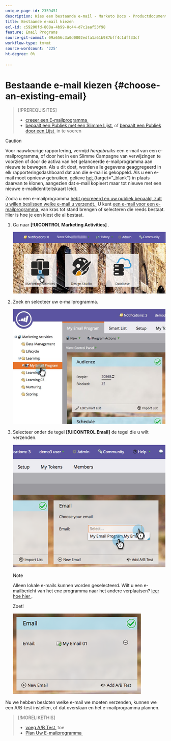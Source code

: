 ```yaml
---
unique-page-id: 2359451
description: Kies een bestaande e-mail - Marketo Docs - Productdocumentatie
title: Bestaande e-mail kiezen
exl-id: c59200fd-808a-4b99-8c44-d7c1aaf53f98
feature: Email Programs
source-git-commit: 09a656c3a0d0002edfa1a61b987bff4c1dff33cf
workflow-type: tm+mt
source-wordcount: '225'
ht-degree: 0%

---
```


# Bestaande e-mail kiezen {#choose-an-existing-email}

>[!PREREQUISITES]
>
>* [&#x200B; creeer een E-mailprogramma &#x200B;](/help/marketo/product-docs/email-marketing/email-programs/creating-an-email-program/create-an-email-program.md)
>* [&#x200B; bepaalt een Publiek met een Slimme Lijst &#x200B;](/help/marketo/product-docs/email-marketing/email-programs/managing-people-in-email-programs/define-an-audience-with-a-smart-list.md) of [&#x200B; bepaalt een Publiek door een Lijst &#x200B;](/help/marketo/product-docs/email-marketing/email-programs/managing-people-in-email-programs/define-an-audience-by-importing-a-list.md) in te voeren

>[!CAUTION]
>
>Voor nauwkeurige rapportering, vermijd _hergebruiks_ een e-mail van een e-mailprogramma, of door het in een Slimme Campagne van verwijzingen te voorzien of door de activa van het gelanceerde e-mailprogramma aan nieuwe te bewegen. Als u dit doet, worden alle gegevens geaggregeerd in elk rapporteringsdashboard dat aan die e-mail is gekoppeld. Als u een e-mail moet opnieuw gebruiken, gelieve [&#x200B; het &#x200B;](/help/marketo/product-docs/core-marketo-concepts/programs/working-with-programs/clone-an-asset-in-a-program.md){target="_blank"} in plaats daarvan te klonen, aangezien dat e-mail kopieert maar tot nieuwe met een nieuwe e-mailidentiteitskaart leidt.

Zodra u een e-mailprogramma [&#x200B; hebt gecreeerd en uw publiek bepaald, zult u willen beslissen welke e-mail u verzendt. &#x200B;](/help/marketo/product-docs/email-marketing/email-programs/creating-an-email-program/create-an-email-program.md) U kunt [&#x200B; een e-mail voor een e-mailprogramma &#x200B;](/help/marketo/product-docs/email-marketing/email-programs/email-program-actions/create-an-email-for-an-email-program.md) van kras tot stand brengen of selecteren die reeds bestaat. Hier is hoe je een kiest die al bestaat.

1. Ga naar **[!UICONTROL Marketing Activities]** .

   ![](assets/login-marketing-activities.png)

1. Zoek en selecteer uw e-mailprogramma.

   ![](assets/selectemailprogram.jpg)

1. Selecteer onder de tegel **[!UICONTROL Email]** de tegel die u wilt verzenden.

   ![](assets/image2014-9-12-11-3a28-3a10.png)

   >[!NOTE]
   >
   >Alleen lokale e-mails kunnen worden geselecteerd. Wilt u een e-mailbericht van het ene programma naar het andere verplaatsen? [&#x200B; leer hoe hier &#x200B;](/help/marketo/product-docs/email-marketing/email-programs/email-program-actions/move-an-email.md).

   Zoet!

   ![](assets/image2014-9-12-11-3a28-3a51.png)

Nu we hebben besloten welke e-mail we moeten verzenden, kunnen we een A/B-test instellen, of dat overslaan en het e-mailprogramma plannen.

>[!MORELIKETHIS]
>
>* [&#x200B; voeg A/B Test &#x200B;](/help/marketo/product-docs/email-marketing/email-programs/email-program-actions/email-test-a-b-test/add-an-a-b-test.md) toe
>* [&#x200B; Plan Uw E-mailprogramma &#x200B;](/help/marketo/product-docs/email-marketing/email-programs/email-program-actions/schedule-your-email-program.md)
